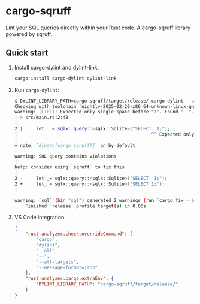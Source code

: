 # cargo-sqruff

Lint your SQL queries directly within your Rust code. A cargo-sqruff library powered by sqruff.

## Quick start

1. Install cargo-dylint and dylint-link:

    ```sh
    cargo install cargo-dylint dylint-link
    ```

2. Run `cargo-dylint`:

    ```sh
    $ DYLINT_LIBRARY_PATH=cargo-sqruff/target/release/ cargo dylint --all
    Checking with toolchain `nightly-2025-02-20-x86_64-unknown-linux-gnu`
    warning: [LT01]: Expected only single space before "1". Found "  ".
    --> src/main.rs:2:48
    |
    2 |     let _ = sqlx::query::<sqlx::Sqlite>("SELECT  1;");
    |                                                  ^^ Expected only single space before "1". Found "  ".
    |
    = note: `#[warn(cargo_sqruff)]` on by default

    warning: SQL query contains violations
    |
    help: consider using `sqruff` to fix this
    |
    2 -     let _= sqlx::query::<sqlx::Sqlite>("SELECT  1;");
    2 +     let_ = sqlx::query::<sqlx::Sqlite>("SELECT 1;");
    |

    warning: `sql` (bin "sql") generated 2 warnings (run `cargo fix --bin "sql"` to apply 1 suggestion)
        Finished `release` profile target(s) in 0.05s

    ```

3. VS Code integration

    ```json
    {
        "rust-analyzer.check.overrideCommand": [
            "cargo",
            "dylint",
            "--all",
            "--",
            "--all-targets",
            "--message-format=json"
        ],
        "rust-analyzer.cargo.extraEnv": {
            "DYLINT_LIBRARY_PATH": "cargo-sqruff/target/release/"
        }
    }
    ```

